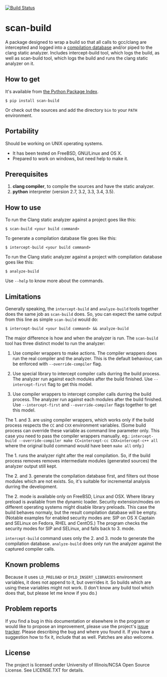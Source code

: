 [![Build Status](https://travis-ci.org/rizsotto/scan-build.svg?branch=master)](https://travis-ci.org/rizsotto/scan-build)

scan-build
==========

A package designed to wrap a build so that all calls to gcc/clang are
intercepted and logged into a [compilation database][1] and/or piped to
the clang static analyzer. Includes intercept-build tool, which logs
the build, as well as scan-build tool, which logs the build and runs
the clang static analyzer on it.

How to get
----------

It's available from [the Python Package Index][2].

    $ pip install scan-build

Or check out the sources and add the directory `bin` to your `PATH` environment.


Portability
-----------

Should be working on UNIX operating systems.

- It has been tested on FreeBSD, GNU/Linux and OS X.
- Prepared to work on windows, but need help to make it.


Prerequisites
-------------

1. **clang compiler**, to compile the sources and have the static analyzer.
2. **python** interpreter (version 2.7, 3.2, 3.3, 3.4, 3.5).


How to use
----------

To run the Clang static analyzer against a project goes like this:

    $ scan-build <your build command>

To generate a compilation database file goes like this:

    $ intercept-build <your build command>

To run the Clang static analyzer against a project with compilation database
goes like this:

    $ analyze-build

Use `--help` to know more about the commands.


Limitations
-----------

Generally speaking, the `intercept-build` and `analyze-build` tools together
does the same job as `scan-build` does. So, you can expect the same output
from this line as simple `scan-build` would do:

    $ intercept-build <your build command> && analyze-build

The major difference is how and when the analyzer is run. The `scan-build`
tool has three distinct model to run the analyzer:

1.  Use compiler wrappers to make actions.
    The compiler wrappers does run the real compiler and the analyzer.
    This is the default behaviour, can be enforced with `--override-compiler`
    flag.

2.  Use special library to intercept compiler calls durring the build process.
    The analyzer run against each modules after the build finished.
    Use `--intercept-first` flag to get this model.

3.  Use compiler wrappers to intercept compiler calls durring the build process.
    The analyzer run against each modules after the build finished.
    Use `--intercept-first` and `--override-compiler` flags together to get
    this model.

The 1. and 3. are using compiler wrappers, which works only if the build
process respects the `CC` and `CXX` environment variables. (Some build
process can override these variable as command line parameter only. This case
you need to pass the compiler wrappers manually. eg.: `intercept-build
--override-compiler make CC=intercept-cc CXX=intercept-c++ all` where the
original build command would have been `make all` only.)

The 1. runs the analyzer right after the real compilation. So, if the build
process removes removes intermediate modules (generated sources) the analyzer
output still kept.

The 2. and 3. generate the compilation database first, and filters out those
modules which are not exists. So, it's suitable for incremental analysis durring
the development.

The 2. mode is available only on FreeBSD, Linux and OSX. Where library preload
is available from the dynamic loader. Security extension/modes on different
operating systems might disable library preloads. This case the build behaves
normaly, but the result compilation database will be empty. (Notable examples
for enabled security modes are: SIP on OS X Captain and SELinux on Fedora,
RHEL and CentOS.) The program checks the security modes for SIP and SELinux,
and falls back to 3. mode.

`intercept-build` command uses only the 2. and 3. mode to generate the
compilation database. `analyze-build` does only run the analyzer against the
captured compiler calls.


Known problems
--------------

Because it uses `LD_PRELOAD` or `DYLD_INSERT_LIBRARIES` environment variables,
it does not append to it, but overrides it. So builds which are using these
variables might not work. (I don't know any build tool which does that, but
please let me know if you do.)


Problem reports
---------------

If you find a bug in this documentation or elsewhere in the program or would
like to propose an improvement, please use the project's [issue tracker][3].
Please describing the bug and where you found it. If you have a suggestion
how to fix it, include that as well. Patches are also welcome.


License
-------

The project is licensed under University of Illinois/NCSA Open Source License.
See LICENSE.TXT for details.

  [1]: http://clang.llvm.org/docs/JSONCompilationDatabase.html
  [2]: https://pypi.python.org/pypi/scan-build
  [3]: https://github.com/rizsotto/scan-build/issues
